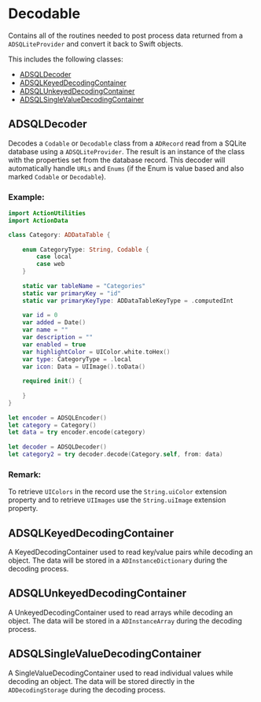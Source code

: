 # Decodable

Contains all of the routines needed to post process data returned from a `ADSQLiteProvider` and convert it back to Swift objects.

This includes the following classes:

* [ADSQLDecoder](#ADSQLDecoder)
* [ADSQLKeyedDecodingContainer](#ADSQLKeyedDecodingContainer)
* [ADSQLUnkeyedDecodingContainer](#ADSQLUnkeyedDecodingContainer)
* [ADSQLSingleValueDecodingContainer](#ADSQLSingleValueDecodingContainer)

<a name="ADSQLDecoder"></a>
## ADSQLDecoder

Decodes a `Codable` or `Decodable` class from a `ADRecord` read from a SQLite database using a `ADSQLiteProvider`. The result is an instance of the class with the properties set from the database record. This decoder will automatically handle `URLs` and `Enums` (if the Enum is value based and also marked `Codable` or `Decodable`).
 
### Example:
```swift
import ActionUtilities
import ActionData

class Category: ADDataTable {
 
	enum CategoryType: String, Codable {
		case local
		case web
	}
	 
	static var tableName = "Categories"
	static var primaryKey = "id"
	static var primaryKeyType: ADDataTableKeyType = .computedInt
	 
	var id = 0
	var added = Date()
	var name = ""
	var description = ""
	var enabled = true
	var highlightColor = UIColor.white.toHex()
	var type: CategoryType = .local
	var icon: Data = UIImage().toData()
	 
	required init() {
	 
	}
}
 
let encoder = ADSQLEncoder()
let category = Category()
let data = try encoder.encode(category)
 
let decoder = ADSQLDecoder()
let category2 = try decoder.decode(Category.self, from: data)
```
 
### Remark: 
To retrieve `UIColors` in the record use the `String.uiColor` extension property and to retrieve `UIImages` use the `String.uiImage` extension property.

<a name="ADSQLKeyedDecodingContainer"></a>
## ADSQLKeyedDecodingContainer

A KeyedDecodingContainer used to read key/value pairs while decoding an object. The data will be stored in a `ADInstanceDictionary` during the decoding process.

<a name="ADSQLUnkeyedDecodingContainer"></a>
## ADSQLUnkeyedDecodingContainer

A UnkeyedDecodingContainer used to read arrays while decoding an object. The data will be stored in a `ADInstanceArray` during the decoding process.

<a name="ADSQLSingleValueDecodingContainer"></a>
## ADSQLSingleValueDecodingContainer

A SingleValueDecodingContainer used to read individual values while decoding an object. The data will be stored directly in the `ADDecodingStorage` during the decoding process.
